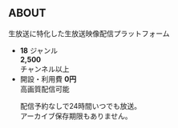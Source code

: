 ## ABOUT
生放送に特化した生放送映像配信プラットフォーム
- **18** ジャンル  
**2,500**  
チャンネル以上
- 開設・利用費 **0円**  
高画質配信可能  
  <dl>
    <dt>配信予約なしで24時間いつでも放送。</dt>
    <dt>アーカイブ保存期限もありません。</dt>
  </dl>
